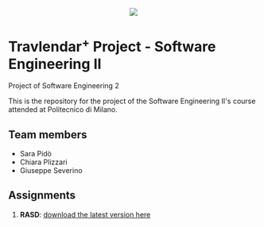 <p align="center">
<img src="https://i.imgur.com/9e9I0nI.png"></p>

#  Travlendar<sup>+</sup> Project - Software Engineering II
Project of Software Engineering 2

This is the repository for the project of the Software Engineering II's course attended at Politecnico di Milano.

## Team members
* Sara Pidò
* Chiara Plizzari
* Giuseppe Severino

## Assignments
1. **RASD**: [download the latest version here](https://github.com/Seve1995/PidoPlizzariSeverino/raw/master/DeliveryFolder/RASD1.pdf)
